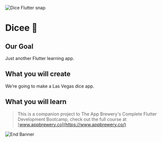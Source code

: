 ![Dice Flutter snap](dice-flutter.png)


# Dicee 🎲

## Our Goal

Just another Flutter learning app.

## What you will create

We’re going to make a Las Vegas dice app.

## What you will learn

>This is a companion project to The App Brewery's Complete Flutter Development Bootcamp, check out the full course at [www.appbrewery.co](https://www.appbrewery.co/)

![End Banner](https://github.com/londonappbrewery/Images/blob/master/readme-end-banner.png)
